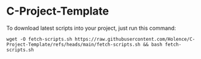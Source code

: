 # C-Project-Template

To download latest scripts into your project, just run this command:

```
wget -O fetch-scripts.sh https://raw.githubusercontent.com/Holence/C-Project-Template/refs/heads/main/fetch-scripts.sh && bash fetch-scripts.sh
```
